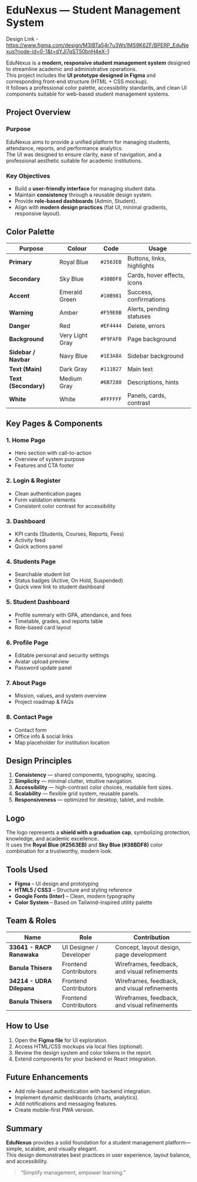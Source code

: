 # EduNexus — Student Management System

Design Link - https://www.figma.com/design/M3IBTa54r7u3Ws1MS9K6ZF/BPERP_EduNexus?node-id=0-1&t=dYJI7qST50bnH4eX-1

EduNexus is a **modern, responsive student management system** designed to streamline academic and administrative operations.  
This project includes the **UI prototype designed in Figma** and corresponding front-end structure (HTML + CSS mockup).  
It follows a professional color palette, accessibility standards, and clean UI components suitable for web-based student management systems.

## Project Overview

### Purpose

EduNexus aims to provide a unified platform for managing students, attendance, reports, and performance analytics.  
The UI was designed to ensure clarity, ease of navigation, and a professional aesthetic suitable for academic institutions.

### Key Objectives

- Build a **user-friendly interface** for managing student data.
- Maintain **consistency** through a reusable design system.
- Provide **role-based dashboards** (Admin, Student).
- Align with **modern design practices** (flat UI, minimal gradients, responsive layout).

## Color Palette

| Purpose              | Colour          | Code      | Usage                       |
| -------------------- | --------------- | --------- | --------------------------- |
| **Primary**          | Royal Blue      | `#2563EB` | Buttons, links, highlights  |
| **Secondary**        | Sky Blue        | `#38BDF8` | Cards, hover effects, icons |
| **Accent**           | Emerald Green   | `#10B981` | Success, confirmations      |
| **Warning**          | Amber           | `#F59E0B` | Alerts, pending statuses    |
| **Danger**           | Red             | `#EF4444` | Delete, errors              |
| **Background**       | Very Light Gray | `#F9FAFB` | Page background             |
| **Sidebar / Navbar** | Navy Blue       | `#1E3A8A` | Sidebar background          |
| **Text (Main)**      | Dark Gray       | `#111827` | Main text                   |
| **Text (Secondary)** | Medium Gray     | `#6B7280` | Descriptions, hints         |
| **White**            | White           | `#FFFFFF` | Panels, cards, contrast     |

## Key Pages & Components

### 1. **Home Page**

- Hero section with call-to-action
- Overview of system purpose
- Features and CTA footer

### 2. **Login & Register**

- Clean authentication pages
- Form validation elements
- Consistent color contrast for accessibility

### 3. **Dashboard**

- KPI cards (Students, Courses, Reports, Fees)
- Activity feed
- Quick actions panel

### 4. **Students Page**

- Searchable student list
- Status badges (Active, On Hold, Suspended)
- Quick view link to student dashboard

### 5. **Student Dashboard**

- Profile summary with GPA, attendance, and fees
- Timetable, grades, and reports table
- Role-based card layout

### 6. **Profile Page**

- Editable personal and security settings
- Avatar upload preview
- Password update panel

### 7. **About Page**

- Mission, values, and system overview
- Project roadmap & FAQs

### 8. **Contact Page**

- Contact form
- Office info & social links
- Map placeholder for institution location

## Design Principles

1. **Consistency** — shared components, typography, spacing.
2. **Simplicity** — minimal clutter, intuitive navigation.
3. **Accessibility** — high-contrast color choices, readable font sizes.
4. **Scalability** — flexible grid system, reusable panels.
5. **Responsiveness** — optimized for desktop, tablet, and mobile.

## Logo

The logo represents a **shield with a graduation cap**, symbolizing protection, knowledge, and academic excellence.  
It uses the **Royal Blue (#2563EB)** and **Sky Blue (#38BDF8)** color combination for a trustworthy, modern look.

## Tools Used

- **Figma** – UI design and prototyping
- **HTML5 / CSS3** – Structure and styling reference
- **Google Fonts (Inter)** – Clean, modern typography
- **Color System** – Based on Tailwind-inspired utility palette

## Team & Roles

| Name                         | Role                    | Contribution                                 |
| ---------------------------- | ----------------------- | -------------------------------------------- |
| **33641 - RACP Ranawaka** | UI Designer / Developer | Concept, layout design, page development     |
| **Banula Thisera**           | Frontend Contributors   | Wireframes, feedback, and visual refinements |
| **34214 - UDRA Dilepana**    | Frontend Contributors   | Wireframes, feedback, and visual refinements |
| **Banula Thisera**           | Frontend Contributors   | Wireframes, feedback, and visual refinements |

## How to Use

1. Open the **Figma file** for UI exploration.
2. Access HTML/CSS mockups via local files (optional).
3. Review the design system and color tokens in the report.
4. Extend components for your backend or React integration.

## Future Enhancements

- Add role-based authentication with backend integration.
- Implement dynamic dashboards (charts, analytics).
- Add notifications and messaging features.
- Create mobile-first PWA version.

## Summary

**EduNexus** provides a solid foundation for a student management platform—simple, scalable, and visually elegant.  
This design demonstrates best practices in user experience, layout balance, and accessibility.

> “Simplify management, empower learning.”
